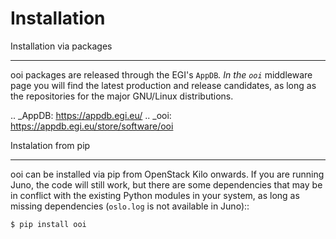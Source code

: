 Installation
============

Installation via packages
*************************

ooi packages are released through the EGI's `AppDB`_. In the `ooi`_ middleware
page you will find the latest production and release candidates, as long as the
repositories for the major GNU/Linux distributions.

.. _AppDB: https://appdb.egi.eu/
.. _ooi: https://appdb.egi.eu/store/software/ooi

Instalation from pip
********************

ooi can be installed via pip from OpenStack Kilo onwards. If you are running
Juno, the code will still work, but there are some dependencies that may be in
conflict with the existing Python modules in your system, as long as missing
dependencies (``oslo.log`` is not available in Juno)::

    $ pip install ooi
